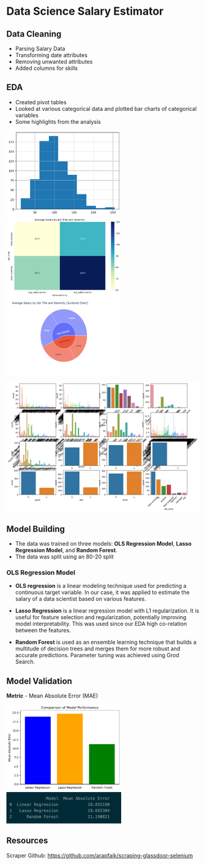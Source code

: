 # Data Science Salary Estimator

## Data Cleaning

- Parsing Salary Data
- Transforming date attributes
- Removing unwanted attributes
- Added columns for skills

## EDA

- Created pivot tables
- Looked at various categorical data and plotted bar charts of categorical variables
- Some highlights from the analysis

<p float="left">
  <img src="Visualizations/avg_sal_hist.png" width="300" />
  <img src="Visualizations/avg_sal_title.png" width="300" />   
  <img src="Visualizations/avg_sal_title_pos.png" width="300" height="200" />   
</p>

![Image](Visualizations/countplot_ind.png)

## Model Building

- The data was trained on three models: **OLS Regression Model**, **Lasso Regression Model**, and **Random Forest**.
- The data was split using an 80-20 split

### OLS Regression Model

* **OLS regression** is a linear modeling technique used for predicting a continuous target variable. In our case, it was applied to estimate the salary of a data scientist based on various features.

* **Lasso Regression** is a linear regression model with L1 regularization. It is useful for feature selection and regularization, potentially improving model interpretability. This was used since our EDA high co-relation between the features.

* **Random Forest** is used as an ensemble learning technique that builds a multitude of decision trees and merges them for more robust and accurate predictions. Parameter tuning was achieved using Grod Search.

## Model Validation

**Metric** - Mean Absolute Error (MAE)

<p float="left">
  <img src="Visualizations/MAE.png" width="300" />
  <img src="Visualizations/MAE_Table.png" width="300" />     
</p>


## Resources

Scraper Github: https://github.com/arapfaik/scraping-glassdoor-selenium


